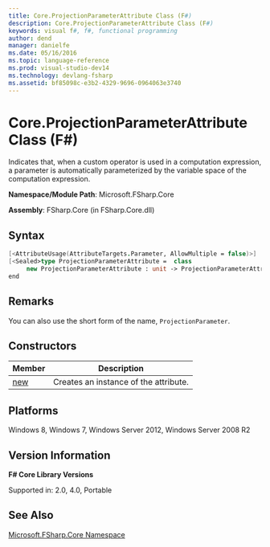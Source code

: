 ```yaml
---
title: Core.ProjectionParameterAttribute Class (F#)
description: Core.ProjectionParameterAttribute Class (F#)
keywords: visual f#, f#, functional programming
author: dend
manager: danielfe
ms.date: 05/16/2016
ms.topic: language-reference
ms.prod: visual-studio-dev14
ms.technology: devlang-fsharp
ms.assetid: bf85098c-e3b2-4329-9696-0964063e3740 
---
```


# Core.ProjectionParameterAttribute Class (F#)

Indicates that, when a custom operator is used in a computation expression, a parameter is automatically parameterized by the variable space of the computation expression.

**Namespace/Module Path**: Microsoft.FSharp.Core

**Assembly**: FSharp.Core (in FSharp.Core.dll)


## Syntax

```fsharp
[<AttributeUsage(AttributeTargets.Parameter, AllowMultiple = false)>]
[<Sealed>type ProjectionParameterAttribute =  class
     new ProjectionParameterAttribute : unit -> ProjectionParameterAttribute 
end
```

## Remarks
You can also use the short form of the name, `ProjectionParameter`.


## Constructors


|Member|Description|
|--|---|
|[new](https://msdn.microsoft.com/library/633c5709-495a-4467-82fe-c2e4bd7c1aa4)|Creates an instance of the attribute.|

## Platforms
Windows 8, Windows 7, Windows Server 2012, Windows Server 2008 R2


## Version Information
**F# Core Library Versions**

Supported in: 2.0, 4.0, Portable

## See Also
[Microsoft.FSharp.Core Namespace](Microsoft.FSharp.Core-Namespace-%5BFSharp%5D.md)
